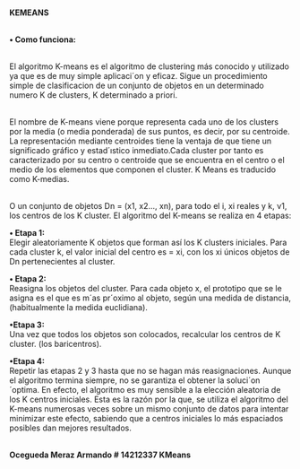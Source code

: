 
<b><br> KEMEANS</b></br>  

<b><br> &bull; Como funciona:</b></br>

 <br>  El algoritmo K-means es el algoritmo de clustering más conocido y utilizado ya que es de muy simple aplicaci´on y eficaz. Sigue un procedimiento simple de clasificacion de un conjunto de objetos en un determinado numero K de clusters, K determinado a priori.</br>  

<br> El nombre de K-means viene porque representa cada uno de los clusters por la
media (o media ponderada) de sus puntos, es decir, por su centroide. La
representación mediante centroides tiene la ventaja de que tiene un significado gráfico y estad´ıstico inmediato.Cada cluster por tanto es caracterizado por su centro o centroide que se encuentra en el centro o el medio de los elementos que componen el cluster. K Means es traducido como K-medias.</br> 

<br> O un conjunto de objetos Dn = (x1, x2..., xn), para todo el i, xi reales y k, ν1, los centros de los K cluster. El algoritmo del K-means se realiza en 4 etapas: </br>


<b>&bull; Etapa 1:</b> 
 <br>Elegir aleatoriamente K objetos que forman así los K clusters iniciales. Para cada cluster k, el valor inicial del centro es = xi, con los xi únicos objetos de Dn pertenecientes al cluster.</br>

<b>&bull;  Etapa 2: </b> 
<br>Reasigna los objetos del cluster. Para cada objeto x, el prototipo que se le asigna es el que es m´as pr´oximo al objeto, según una medida de distancia, (habitualmente la medida euclidiana).</br>

<b>&bull;Etapa 3: </b> 
 <br>Una vez que todos los objetos son colocados, recalcular los centros de K cluster. (los baricentros).</br>

<b>&bull;Etapa 4:</b> 
 <br>Repetir las etapas 2 y 3 hasta que no se hagan más reasignaciones.
Aunque el algoritmo termina siempre, no se garantiza el obtener la soluci´on
´optima. En efecto, el algoritmo es muy sensible a la elección aleatoria de los K centros iniciales. Esta es la razón por la que, se utiliza el algoritmo del K-means numerosas veces sobre un mismo conjunto de datos para intentar minimizar este efecto, sabiendo que a centros iniciales lo más espaciados posibles dan mejores resultados. </br>

<b><br>  Ocegueda Meraz Armando # 14212337     KMeans </b> </br>  
